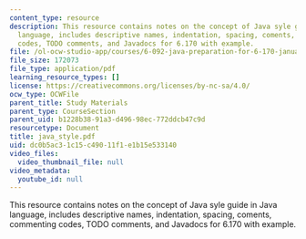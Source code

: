 ```yaml
---
content_type: resource
description: This resource contains notes on the concept of Java syle guide in Java
  language, includes descriptive names, indentation, spacing, coments, commenting
  codes, TODO comments, and Javadocs for 6.170 with example.
file: /ol-ocw-studio-app/courses/6-092-java-preparation-for-6-170-january-iap-2006/dc0b5ac31c15c49011f1e1b15e533140_java_style.pdf
file_size: 172073
file_type: application/pdf
learning_resource_types: []
license: https://creativecommons.org/licenses/by-nc-sa/4.0/
ocw_type: OCWFile
parent_title: Study Materials
parent_type: CourseSection
parent_uid: b1228b38-91a3-d496-98ec-772ddcb47c9d
resourcetype: Document
title: java_style.pdf
uid: dc0b5ac3-1c15-c490-11f1-e1b15e533140
video_files:
  video_thumbnail_file: null
video_metadata:
  youtube_id: null
---
```

This resource contains notes on the concept of Java syle guide in Java language, includes descriptive names, indentation, spacing, coments, commenting codes, TODO comments, and Javadocs for 6.170 with example.